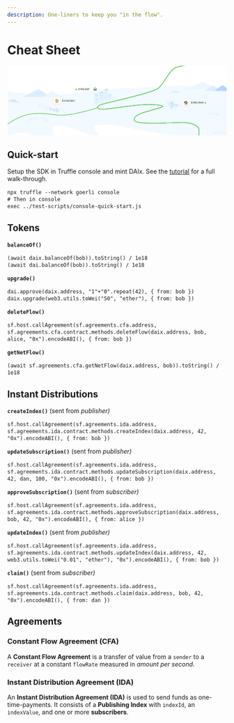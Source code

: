 ```yaml
---
description: One-liners to keep you "in the flow".
---
```


# Cheat Sheet

![](.gitbook/assets/image%20%283%29.png)

## Quick-start

Setup the SDK in Truffle console and mint DAIx. See the [tutorial](https://superfluid.gitbook.io/superfluid/protocol-tutorials/create-a-superfluid-flow) for a full walk-through.

```text
npx truffle --network goerli console
# Then in console
exec ../test-scripts/console-quick-start.js
```

## Tokens

**`balanceOf()`**

```text
(await daix.balanceOf(bob)).toString() / 1e18
(await dai.balanceOf(bob)).toString() / 1e18
```

**`upgrade()`**

```text
dai.approve(daix.address, "1"+"0".repeat(42), { from: bob })
daix.upgrade(web3.utils.toWei("50", "ether"), { from: bob })
```

**`deleteFlow()`**

```text
sf.host.callAgreement(sf.agreements.cfa.address, sf.agreements.cfa.contract.methods.deleteFlow(daix.address, bob, alice, "0x").encodeABI(), { from: bob })
```

**`getNetFlow()`**

```text
(await sf.agreements.cfa.getNetFlow(daix.address, bob)).toString() / 1e18
```

## Instant Distributions

**`createIndex()`** \(sent from _publisher\)_

```text
sf.host.callAgreement(sf.agreements.ida.address, sf.agreements.ida.contract.methods.createIndex(daix.address, 42, "0x").encodeABI(), { from: bob })
```

**`updateSubscription()`** \(sent from _publisher\)_

```text
sf.host.callAgreement(sf.agreements.ida.address, sf.agreements.ida.contract.methods.updateSubscription(daix.address, 42, dan, 100, "0x").encodeABI(), { from: bob })
```

**`approveSubscription()`** \(sent from _subscriber\)_

```text
sf.host.callAgreement(sf.agreements.ida.address, sf.agreements.ida.contract.methods.approveSubscription(daix.address, bob, 42, "0x").encodeABI(), { from: alice })
```

**`updateIndex()`** \(sent from _publisher\)_

```text
sf.host.callAgreement(sf.agreements.ida.address, sf.agreements.ida.contract.methods.updateIndex(daix.address, 42, web3.utils.toWei("0.01", "ether"), "0x").encodeABI(), { from: bob })
```

**`claim()`** \(sent from _subscriber\)_

```text
sf.host.callAgreement(sf.agreements.ida.address, sf.agreements.ida.contract.methods.claim(daix.address, bob, 42, "0x").encodeABI(), { from: dan })
```

## Agreements

### Constant Flow Agreement \(CFA\) <a id="constant-flow-agreement-cfa"></a>

A **Constant Flow Agreement** is a transfer of value from a `sender` to a `receiver` at a constant `flowRate` measured in _amount per second_.

### Instant Distribution Agreement \(IDA\) <a id="instant-distribution-agreement-ida"></a>

An **Instant Distribution Agreement \(IDA\)** is used to send funds as one-time-payments. It consists of a **Publishing Index** with `indexId`, an `indexValue`, and one or more **subscribers**.  










